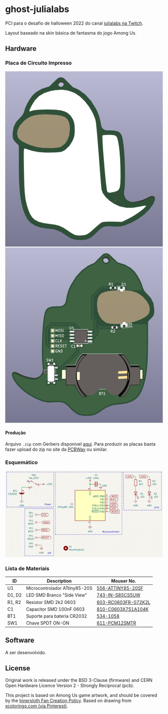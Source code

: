 # ghost-julialabs

PCI para o desafio de halloween 2022 do canal [julialabs na Twitch](https://www.twitch.tv/julialabs).

Layout baseado na skin básica de fantasma do jogo Among Us.


## Hardware

### Placa de Circuito Impresso

![placa de circuito impresso - frente](/images/pcb-3d-front.png)
![placa de circuito impresso - verso](/images/pcb-3d-back.png)

#### Produção

Arquivo `.zip` com Gerbers disponivel [aqui](/pcb/gerber/). Para produzir as placas basta fazer upload do zip no site da [PCBWay](https://www.pcbway.com/) ou similar.

### Esquemático

![esquemático](/images/schematics.png)

### Lista de Materiais

ID     | Description                   | Mouser No.
------ | ----------------------------- | ------------------------------------------------------------------------------
U1     | Microcontrolador ATtiny85-20S | [556-ATTINY85-20SF](https://www.mouser.de/ProductDetail/556-ATTINY85-20SF)
D1, D2 | LED SMD Branco "Side View"    | [743-IN-S85CS5UW](https://www.mouser.de/ProductDetail/743-IN-S85CS5UW)
R1, R2 | Resistor SMD 2k2 0603         | [603-RC0603FR-072K2L](https://www.mouser.de/ProductDetail/603-RC0603FR-072K2L)
C1     | Capacitor SMD 100nF 0603      | [810-C0603X7S1A104K](https://www.mouser.de/ProductDetail/810-C0603X7S1A104K)
BT1    | Suporte para bateria CR2032   | [534-1058](https://www.mouser.de/ProductDetail/534-1058)
SW1    | Chave SPDT ON-ON              | [611-PCM12SMTR](https://www.mouser.de/ProductDetail/611-PCM12SMTR)


## Software

A ser desenvolvido.


## License

Original work is released under the BSD 3-Clause (firmware) and CERN Open Hardware Licence Version 2 - Strongly Reciprocal (pcb).

This project is based on Among Us game artwork, and should be covered by the [Innersloth Fan Creation Policy](https://www.innersloth.com/fan-creation-policy/). Based on drawing from [xcolorings.com (via Pinterest)](https://www.pinterest.com/pin/584834701606097283/).

